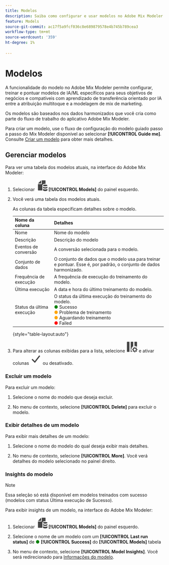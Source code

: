 ```yaml
---
title: Modelos
description: Saiba como configurar e usar modelos no Adobe Mix Modeler.
feature: Models
source-git-commit: ac17f5a9fcf036c8e689879578e4b745b789cea3
workflow-type: tm+mt
source-wordcount: '359'
ht-degree: 1%

---
```



# Modelos

A funcionalidade do modelo no Adobe Mix Modeler permite configurar, treinar e pontuar modelos de IA/ML específicos para seus objetivos de negócios e compatíveis com aprendizado de transferência orientado por IA entre a atribuição multitoque e a modelagem de mix de marketing.

Os modelos são baseados nos dados harmonizados que você cria como parte do fluxo de trabalho do aplicativo Adobe Mix Modeler.

Para criar um modelo, use o fluxo de configuração do modelo guiado passo a passo do Mix Modeler disponível ao selecionar **[!UICONTROL Guide me]**. Consulte [Criar um modelo](create.md) para obter mais detalhes.

## Gerenciar modelos

Para ver uma tabela dos modelos atuais, na interface do Adobe Mix Modeler:

1. Selecionar ![](../assets/icons/FileData.svg) **[!UICONTROL Models]** do painel esquerdo.

1. Você verá uma tabela dos modelos atuais.

   As colunas da tabela especificam detalhes sobre o modelo.

   | Nome da coluna | Detalhes |
   |---|---|
   | Nome | Nome do modelo |
   | Descrição | Descrição do modelo |
   | Eventos de conversão | A conversão selecionada para o modelo. |
   | Conjunto de dados | O conjunto de dados que o modelo usa para treinar e pontuar. Esse é, por padrão, o conjunto de dados harmonizado. |
   | Frequência de execução | A frequência de execução do treinamento do modelo. |
   | Última execução | A data e hora do último treinamento do modelo. |
   | Status da última execução | O status da última execução do treinamento do modelo. <br/><span style="color:green">●</span> Sucesso<br/><span style="color:orange">●</span> Problema de treinamento<br/> <span style="color:orange">●</span> Aguardando treinamento <br/><span style="color:red">●</span> Failed |

   {style="table-layout:auto"}

1. Para alterar as colunas exibidas para a lista, selecione ![Configurações de coluna](../assets/icons/ColumnSetting.svg) e ativar colunas ![Marcar](../assets/icons/Checkmark.svg) ou desativado.

### Excluir um modelo

Para excluir um modelo:

1. Selecione o nome do modelo que deseja excluir.

1. No menu de contexto, selecione **[!UICONTROL Delete]** para excluir o modelo.

### Exibir detalhes de um modelo

Para exibir mais detalhes de um modelo:

1. Selecione o nome do modelo do qual deseja exibir mais detalhes.

1. No menu de contexto, selecione **[!UICONTROL More]**. Você verá detalhes do modelo selecionado no painel direito.



### Insights do modelo

>[!NOTE]
>
>Essa seleção só está disponível em modelos treinados com sucesso (modelos com status Última execução de Sucesso).
>

Para exibir insights de um modelo, na interface do Adobe Mix Modeler:

1. Selecionar ![](../assets/icons/FileData.svg) **[!UICONTROL Models]** do painel esquerdo.

1. Selecione o nome de um modelo com um **[!UICONTROL Last run status]** de <span style="color:green">●</span> **[!UICONTROL Success]** do **[!UICONTROL Models]** tabela

1. No menu de contexto, selecione **[!UICONTROL Model Insights]**. Você será redirecionado para [Informações do modelo](insights.md).


